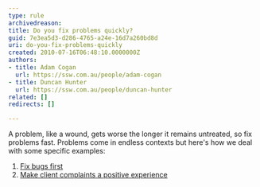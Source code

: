 ```yaml
---
type: rule
archivedreason: 
title: Do you fix problems quickly?
guid: 7e3ea5d3-d286-4765-a24e-16d7a260bd8d
uri: do-you-fix-problems-quickly
created: 2010-07-16T06:48:10.0000000Z
authors:
- title: Adam Cogan
  url: https://ssw.com.au/people/adam-cogan
- title: Duncan Hunter
  url: https://ssw.com.au/people/duncan-hunter
related: []
redirects: []

---
```




  <p>A problem, like a wound, gets worse the longer it remains untreated, so fix problems fast. Problems come in endless contexts but here's how we deal with some specific examples&#58; </p>
<ol>
    <li><a href="/Management/RulesToSuccessfulProjects/Pages/FixBugsFrst.aspx">Fix bugs first</a> </li>
    <li><a href="http&#58;//www.ssw.com.au/ssw/Standards/Rules/RulesToBetterInboundCalls.aspx#MakeComplaintsPositive">Make client complaints a positive experience</a> </li>
</ol>

<br><excerpt class='endintro'></excerpt><br>



